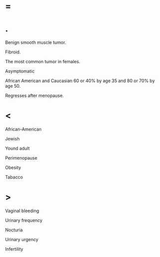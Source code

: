 # =

# .

Benign smooth muscle tumor.

Fibroid.

The most common tumor in females.

Asymptomatic

African American and Caucasian 60 or 40% by age 35 and 80 or 70% by age 50.

Regresses after menopause.

# <

African-American

Jewish

Yound adult

Perimenopause

Obesity

Tabacco

# >

Vaginal bleeding

Urinary frequency

Nocturia

Urinary urgency

Infertility
